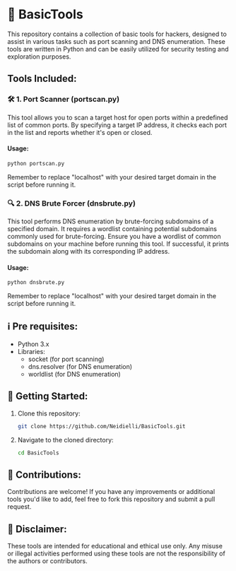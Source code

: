 # 🔧 BasicTools

This repository contains a collection of basic tools for hackers, designed to assist in various tasks such as port scanning and DNS enumeration. These tools are written in Python and can be easily utilized for security testing and exploration purposes.

## Tools Included:

### 🛠️ 1. Port Scanner (portscan.py)

This tool allows you to scan a target host for open ports within a predefined list of common ports. By specifying a target IP address, it checks each port in the list and reports whether it's open or closed.

#### Usage:
```bash
python portscan.py
```

Remember to replace "localhost" with your desired target domain in the script before running it.

### 🔍 2. DNS Brute Forcer (dnsbrute.py)

This tool performs DNS enumeration by brute-forcing subdomains of a specified domain. It requires a wordlist containing potential subdomains commonly used for brute-forcing. Ensure you have a wordlist of common subdomains on your machine before running this tool. If successful, it prints the subdomain along with its corresponding IP address.

#### Usage:
```bash
python dnsbrute.py
```

Remember to replace "localhost" with your desired target domain in the script before running it.

## ℹ️ Pre requisites:

- Python 3.x
- Libraries:
  - socket (for port scanning)
  - dns.resolver (for DNS enumeration)
  - worldlist (for DNS enumeration)

## 🚀 Getting Started:

1. Clone this repository:
   ```bash
   git clone https://github.com/Neidielli/BasicTools.git
   ```

2. Navigate to the cloned directory:
   ```bash
   cd BasicTools
   ```

## 🤝 Contributions:

Contributions are welcome! If you have any improvements or additional tools you'd like to add, feel free to fork this repository and submit a pull request.

## 📢 Disclaimer:

These tools are intended for educational and ethical use only. Any misuse or illegal activities performed using these tools are not the responsibility of the authors or contributors.
